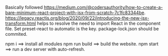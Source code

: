 Basically followed https://medium.com/@codersauthority/how-to-create-a-bare-minimum-react-project-with-jsx-from-scratch-7c1fc83344be.
https://legacy.reactjs.org/blog/2020/09/22/introducing-the-new-jsx-transform.html helps to resolve the need to import React in the component file. Set preset-react to automatic is the key.
package-lock.json should be commited.

npm i  ==> install all modules
npm run build  ==> build the website.
npm start ==> run a dev server with auto-refresh.

